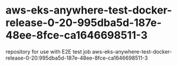 # aws-eks-anywhere-test-docker-release-0-20-995dba5d-187e-48ee-8fce-ca1646698511-3
repository for use with E2E test job aws-eks-anywhere-test-docker-release-0-20:995dba5d-187e-48ee-8fce-ca1646698511-3

